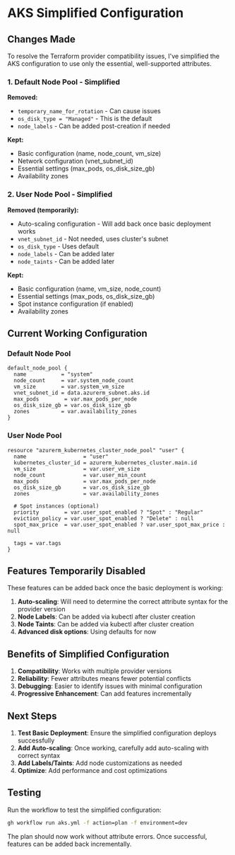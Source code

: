 # AKS Simplified Configuration

## Changes Made

To resolve the Terraform provider compatibility issues, I've simplified the AKS configuration to use only the essential, well-supported attributes.

### 1. Default Node Pool - Simplified
**Removed:**
- `temporary_name_for_rotation` - Can cause issues
- `os_disk_type = "Managed"` - This is the default
- `node_labels` - Can be added post-creation if needed

**Kept:**
- Basic configuration (name, node_count, vm_size)
- Network configuration (vnet_subnet_id)
- Essential settings (max_pods, os_disk_size_gb)
- Availability zones

### 2. User Node Pool - Simplified
**Removed (temporarily):**
- Auto-scaling configuration - Will add back once basic deployment works
- `vnet_subnet_id` - Not needed, uses cluster's subnet
- `os_disk_type` - Uses default
- `node_labels` - Can be added later
- `node_taints` - Can be added later

**Kept:**
- Basic configuration (name, vm_size, node_count)
- Essential settings (max_pods, os_disk_size_gb)
- Spot instance configuration (if enabled)
- Availability zones

## Current Working Configuration

### Default Node Pool
```hcl
default_node_pool {
  name           = "system"
  node_count     = var.system_node_count
  vm_size        = var.system_vm_size
  vnet_subnet_id = data.azurerm_subnet.aks.id
  max_pods        = var.max_pods_per_node
  os_disk_size_gb = var.os_disk_size_gb
  zones          = var.availability_zones
}
```

### User Node Pool
```hcl
resource "azurerm_kubernetes_cluster_node_pool" "user" {
  name                  = "user"
  kubernetes_cluster_id = azurerm_kubernetes_cluster.main.id
  vm_size               = var.user_vm_size
  node_count            = var.user_min_count
  max_pods              = var.max_pods_per_node
  os_disk_size_gb       = var.os_disk_size_gb
  zones                 = var.availability_zones
  
  # Spot instances (optional)
  priority        = var.user_spot_enabled ? "Spot" : "Regular"
  eviction_policy = var.user_spot_enabled ? "Delete" : null
  spot_max_price  = var.user_spot_enabled ? var.user_spot_max_price : null
  
  tags = var.tags
}
```

## Features Temporarily Disabled

These features can be added back once the basic deployment is working:

1. **Auto-scaling**: Will need to determine the correct attribute syntax for the provider version
2. **Node Labels**: Can be added via kubectl after cluster creation
3. **Node Taints**: Can be added via kubectl after cluster creation
4. **Advanced disk options**: Using defaults for now

## Benefits of Simplified Configuration

1. **Compatibility**: Works with multiple provider versions
2. **Reliability**: Fewer attributes means fewer potential conflicts
3. **Debugging**: Easier to identify issues with minimal configuration
4. **Progressive Enhancement**: Can add features incrementally

## Next Steps

1. **Test Basic Deployment**: Ensure the simplified configuration deploys successfully
2. **Add Auto-scaling**: Once working, carefully add auto-scaling with correct syntax
3. **Add Labels/Taints**: Add node customizations as needed
4. **Optimize**: Add performance and cost optimizations

## Testing

Run the workflow to test the simplified configuration:
```bash
gh workflow run aks.yml -f action=plan -f environment=dev
```

The plan should now work without attribute errors. Once successful, features can be added back incrementally.
